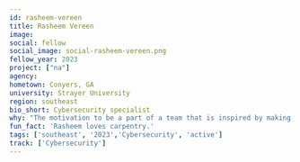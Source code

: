 ```yaml
---
id: rasheem-vereen
title: Rasheem Vereen
image: 
social: fellow
social_image: social-rasheem-vereen.png
fellow_year: 2023
project: ["na"]
agency: 
hometown: Conyers, GA 
university: Strayer University
region: southeast
bio_short: Cybersecurity specialist
why: "The motivation to be a part of a team that is inspired by making a difference."
fun_fact: 'Rasheem loves carpentry.'
tags: ['southeast', '2023','Cybersecurity', 'active']
track: ['Cybersecurity']
---
```

